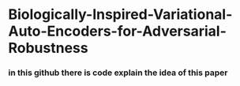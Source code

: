 # Biologically-Inspired-Variational-Auto-Encoders-for-Adversarial-Robustness


### in this github there is code explain the idea of this paper 
